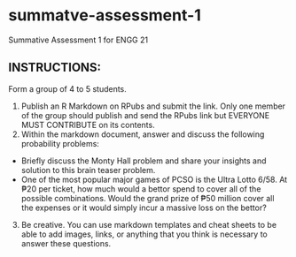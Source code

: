 # summatve-assessment-1
Summative Assessment 1 for ENGG 21
## INSTRUCTIONS:

Form a group of 4 to 5 students. 
1. Publish an R Markdown on RPubs and submit the link. Only one member of the group should publish and send the RPubs link but EVERYONE MUST CONTRIBUTE on its contents.
2. Within the markdown document, answer and discuss the following probability problems:
  - Briefly discuss the Monty Hall problem and share your insights and solution to this brain teaser problem.
  - One of the most popular major games of PCSO is the Ultra Lotto 6/58. At ₱20 per ticket, how much would a bettor spend to cover all of the possible combinations. Would the grand prize of ₱50 million cover all the expenses or it would simply incur a massive loss on the bettor?
3. Be creative. You can use markdown templates and cheat sheets to be able to add images, links, or anything that you think is necessary to answer these questions.
